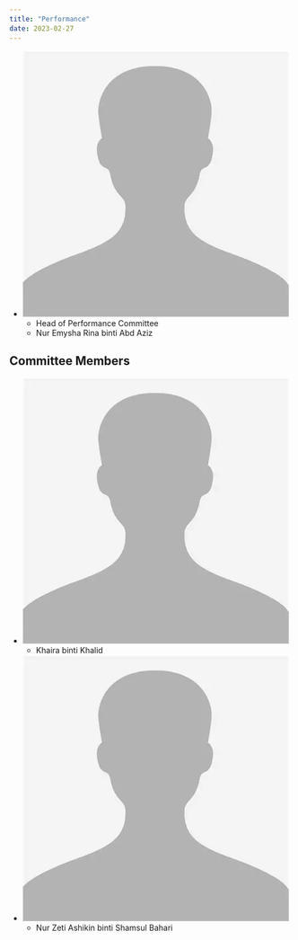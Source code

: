 ```yaml
---
title: "Performance"
date: 2023-02-27
---
```


<div class="team hoc">

- ![](/images/face.webp)
  - Head of Performance Committee
  - Nur Emysha Rina binti Abd Aziz

</div>

## Committee Members

<div class="team">

- ![](/images/face.webp)
  - Khaira binti Khalid
- ![](/images/face.webp)
  - Nur Zeti Ashikin binti Shamsul Bahari
	
</div>
